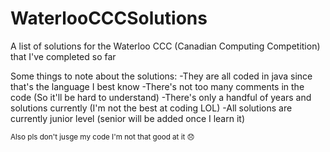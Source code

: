 # WaterlooCCCSolutions
A list of solutions for the Waterloo CCC (Canadian Computing Competition) that I've completed so far

Some things to note about the solutions:
-They are all coded in java since that's the language I best know
-There's not too many comments in the code (So it'll be hard to understand)
-There's only a handful of years and solutions currently (I'm not the best at coding LOL) 
-All solutions are currently junior level (senior will be added once I learn it)

<small>Also pls don't jusge my code I'm not that good at it 😞</small>
